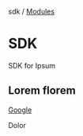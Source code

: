sdk / [Modules](modules.md)

# SDK

SDK for Ipsum

## Lorem florem

[Google](https://google.com)

Dolor
